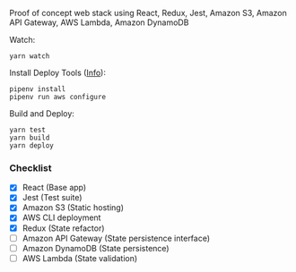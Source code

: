 Proof of concept web stack using React, Redux, Jest, Amazon S3, Amazon API Gateway, AWS Lambda, Amazon DynamoDB

Watch:
```
yarn watch
```

Install Deploy Tools ([Info](https://medium.com/ovrsea/deploy-automatically-a-react-app-on-amazon-s3-iam-within-minutes-da6cb0096d55)):
```
pipenv install
pipenv run aws configure
```

Build and Deploy:
```
yarn test
yarn build
yarn deploy
```

### Checklist
- [x] React (Base app)
- [x] Jest (Test suite)
- [x] Amazon S3 (Static hosting)
- [x] AWS CLI deployment
- [x] Redux (State refactor)
- [ ] Amazon API Gateway (State persistence interface)
- [ ] Amazon DynamoDB (State persistence)
- [ ] AWS Lambda (State validation)
